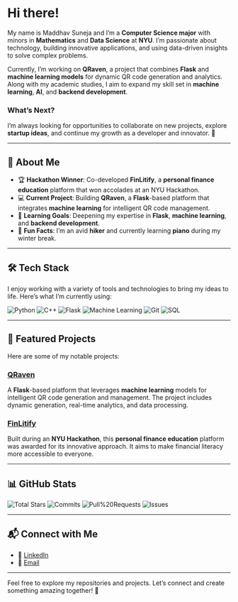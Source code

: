# Hi there!

My name is Maddhav Suneja and I’m a **Computer Science major** with minors in **Mathematics** and **Data Science** at **NYU**. I’m passionate about technology, building innovative applications, and using data-driven insights to solve complex problems.

Currently, I’m working on **QRaven**, a project that combines **Flask** and **machine learning models** for dynamic QR code generation and analytics. Along with my academic studies, I aim to expand my skill set in **machine learning**, **AI**, and **backend development**.

### What’s Next?
I’m always looking for opportunities to collaborate on new projects, explore **startup ideas**, and continue my growth as a developer and innovator. 🚀

---

## 🚀 About Me
- 🏆 **Hackathon Winner**: Co-developed **FinLitify**, a **personal finance education** platform that won accolades at an NYU Hackathon.  
- 💻 **Current Project**: Building **QRaven**, a **Flask**-based platform that integrates **machine learning** for intelligent QR code management.  
- 🌱 **Learning Goals**: Deepening my expertise in **Flask**, **machine learning**, and **backend development**.  
- 🎹 **Fun Facts**: I’m an avid **hiker** and currently learning **piano** during my winter break.

---

## 🛠️ Tech Stack  
I enjoy working with a variety of tools and technologies to bring my ideas to life. Here’s what I’m currently using:

![Python](https://img.shields.io/badge/-Python-3776AB?logo=python&logoColor=white)  ![C++](https://img.shields.io/badge/-C++-00599C?logo=c%2B%2B&logoColor=white)  ![Flask](https://img.shields.io/badge/-Flask-000000?logo=flask&logoColor=white)  ![Machine Learning](https://img.shields.io/badge/-Machine%20Learning-102230?logo=tensorflow&logoColor=white)  ![Git](https://img.shields.io/badge/-Git-F05032?logo=git&logoColor=white)  ![SQL](https://img.shields.io/badge/-SQL-4479A1?logo=mysql&logoColor=white)  

---

## 🌟 Featured Projects  
Here are some of my notable projects:

### [QRaven](https://github.com/maddii28/qraven)  
A **Flask**-based platform that leverages **machine learning** models for intelligent QR code generation and management. The project includes dynamic generation, real-time analytics, and data processing.

### [FinLitify](https://github.com/maddii28/finlitify)  
Built during an **NYU Hackathon**, this **personal finance education** platform was awarded for its innovative approach. It aims to make financial literacy more accessible to everyone.

---

## 📊 GitHub Stats
![Total Stars](https://img.shields.io/badge/Total%20Stars-1-blue?style=flat-square&logo=github&logoColor=white)
![Commits](https://img.shields.io/badge/Commits%202024-31-brightgreen?style=flat-square&logo=github&logoColor=white)
![Pull%20Requests](https://img.shields.io/badge/PRs%20Merged-5-gold?style=flat-square&logo=github&logoColor=white)
![Issues](https://img.shields.io/badge/Issues-0-lightgray?style=flat-square&logo=github&logoColor=white)

---

## 📬 Connect with Me  
- 💼 [LinkedIn](https://linkedin.com/in/maddhav-suneja)  
- 📧 [Email](mailto:ms14565@nyu.edu)  

---

Feel free to explore my repositories and projects. Let’s connect and create something amazing together! 🚀  
